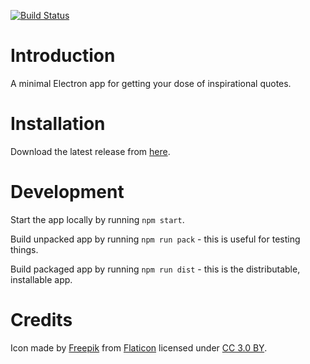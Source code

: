 [![Build Status](https://travis-ci.com/robinmitra/gimme-quote-desktop.svg?branch=master)](https://travis-ci.com/robinmitra/gimme-quote-desktop)

# Introduction

A minimal Electron app for getting your dose of inspirational quotes.

# Installation

Download the latest release from [here](https://github.com/robinmitra/gimme-quote-desktop/releases/latest).

# Development

Start the app locally by running `npm start`.

Build unpacked app by running `npm run pack` - this is useful for testing things.

Build packaged app by running `npm run dist` - this is the distributable, installable app.

# Credits

Icon made by [Freepik](https://www.freepik.com/?__hstc=57440181.c0cf3ba9cbcd995ec9cde747e6791778.1559677047301.1559892275605.1559923150618.4&__hssc=57440181.1.1559923150618&__hsfp=1913209482)
from [Flaticon](https://www.flaticon.com/) licensed under [CC 3.0 BY](http://creativecommons.org/licenses/by/3.0/).
